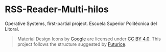 # RSS-Reader-Multi-hilos
Operative Systems, first-partial project.
Escuela Superior Politécnica del Litoral.

>Material Design Icons by [Google](https://github.com/google) are licensed under [CC BY 4.0](https://creativecommons.org/licenses/by/4.0/).
>This project follows the structure suggested by [Futurice](https://github.com/futurice/android-best-practices).

